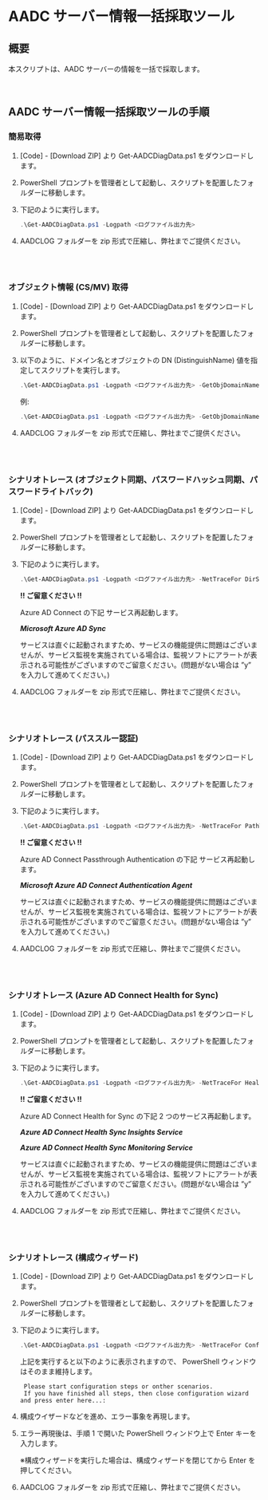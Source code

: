 # AADC サーバー情報一括採取ツール

## 概要

本スクリプトは、AADC サーバーの情報を一括で採取します。
  
<br>


## AADC サーバー情報一括採取ツールの手順


### 簡易取得

1. [Code] - [Download ZIP] より Get-AADCDiagData.ps1 をダウンロードします。
2. PowerShell プロンプトを管理者として起動し、スクリプトを配置したフォルダーに移動します。
3. 下記のように実行します。

    ```powershell
    .\Get-AADCDiagData.ps1 -Logpath <ログファイル出力先>
    ```

4. AADCLOG フォルダーを zip 形式で圧縮し、弊社までご提供ください。

<br>
<br>

### オブジェクト情報 (CS/MV) 取得

1. [Code] - [Download ZIP] より Get-AADCDiagData.ps1 をダウンロードします。
2. PowerShell プロンプトを管理者として起動し、スクリプトを配置したフォルダーに移動します。
3. 以下のように、ドメイン名とオブジェクトの DN (DistinguishName) 値を指定してスクリプトを実行します。 

    ```powershell
    .\Get-AADCDiagData.ps1 -Logpath <ログファイル出力先> -GetObjDomainName "<ドメイン名>" -GetObjADdn "<DN 値>"
    ```
    例: 
    ```powershell
    .\Get-AADCDiagData.ps1 -Logpath <ログファイル出力先> -GetObjDomainName "contoso.com" -GetObjADdn "CN=user01,OU=users,DC=contoso,DC=com"
    ```
    
4. AADCLOG フォルダーを zip 形式で圧縮し、弊社までご提供ください。

<br>
<br>

### シナリオトレース (オブジェクト同期、パスワードハッシュ同期、パスワードライトバック)

1. [Code] - [Download ZIP] より Get-AADCDiagData.ps1 をダウンロードします。
2. PowerShell プロンプトを管理者として起動し、スクリプトを配置したフォルダーに移動します。
3. 下記のように実行します。

    ```powershell
    .\Get-AADCDiagData.ps1 -Logpath <ログファイル出力先> -NetTraceFor DirSyncAndPHSAndPWB
    ```


	**!! ご留意ください !!** 

	Azure AD Connect の下記 サービス再起動します。

	***Microsoft Azure AD Sync***

	サービスは直ぐに起動されますため、サービスの機能提供に問題はございませんが、サービス監視を実施されている場合は、監視ソフトにアラートが表示される可能性がございますのでご留意ください。(問題がない場合は ”y” を入力して進めてください。)


4. AADCLOG フォルダーを zip 形式で圧縮し、弊社までご提供ください。

<br>
<br>

### シナリオトレース (パススルー認証)

1. [Code] - [Download ZIP] より Get-AADCDiagData.ps1 をダウンロードします。
2. PowerShell プロンプトを管理者として起動し、スクリプトを配置したフォルダーに移動します。
3. 下記のように実行します。

    ```powershell
    .\Get-AADCDiagData.ps1 -Logpath <ログファイル出力先> -NetTraceFor PathThroughAuth
    ```

	**!! ご留意ください !!**
	
	Azure AD Connect Passthrough Authentication の下記 サービス再起動します。

	***Microsoft Azure AD Connect Authentication Agent***

	サービスは直ぐに起動されますため、サービスの機能提供に問題はございませんが、サービス監視を実施されている場合は、監視ソフトにアラートが表示される可能性がございますのでご留意ください。(問題がない場合は ”y” を入力して進めてください。)

4. AADCLOG フォルダーを zip 形式で圧縮し、弊社までご提供ください。

<br>
<br>

### シナリオトレース (Azure AD Connect Health for Sync)

1. [Code] - [Download ZIP] より Get-AADCDiagData.ps1 をダウンロードします。
2. PowerShell プロンプトを管理者として起動し、スクリプトを配置したフォルダーに移動します。
3. 下記のように実行します。

    ```powershell
    .\Get-AADCDiagData.ps1 -Logpath <ログファイル出力先> -NetTraceFor Health
    ```

	**!! ご留意ください !!**
	
	Azure AD Connect Health for Sync の下記 2 つのサービス再起動します。

	***Azure AD Connect Health Sync Insights Service***
	
	***Azure AD Connect Health Sync Monitoring Service***

	サービスは直ぐに起動されますため、サービスの機能提供に問題はございませんが、サービス監視を実施されている場合は、監視ソフトにアラートが表示される可能性がございますのでご留意ください。(問題がない場合は ”y” を入力して進めてください。)

4. AADCLOG フォルダーを zip 形式で圧縮し、弊社までご提供ください。

<br>
<br>

### シナリオトレース (構成ウィザード)

1. [Code] - [Download ZIP] より Get-AADCDiagData.ps1 をダウンロードします。
2. PowerShell プロンプトを管理者として起動し、スクリプトを配置したフォルダーに移動します。
3. 下記のように実行します。

    ```powershell
    .\Get-AADCDiagData.ps1 -Logpath <ログファイル出力先> -NetTraceFor ConfiguraionOrOtherthing
    ```

	上記を実行すると以下のように表示されますので、 PowerShell ウィンドウはそのまま維持します。

		Please start configuration steps or onther scenarios.
		If you have finished all steps, then close configuration wizard and press enter here...:


4. 構成ウイザードなどを進め、エラー事象を再現します。

5. エラー再現後は、手順 1 で開いた PowerShell ウィンドウ上で Enter キーを入力します。

	※構成ウィザードを実行した場合は、構成ウィザードを閉じてから Enter を押してください。

6. AADCLOG フォルダーを zip 形式で圧縮し、弊社までご提供ください。

